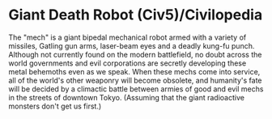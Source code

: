 # Giant Death Robot (Civ5)/Civilopedia

The "mech" is a giant bipedal mechanical robot armed with a variety of missiles, Gatling gun arms, laser-beam eyes and a deadly kung-fu punch. Although not currently found on the modern battlefield, no doubt across the world governments and evil corporations are secretly developing these metal behemoths even as we speak. When these mechs come into service, all of the world's other weaponry will become obsolete, and humanity's fate will be decided by a climactic battle between armies of good and evil mechs in the streets of downtown Tokyo. (Assuming that the giant radioactive monsters don't get us first.)